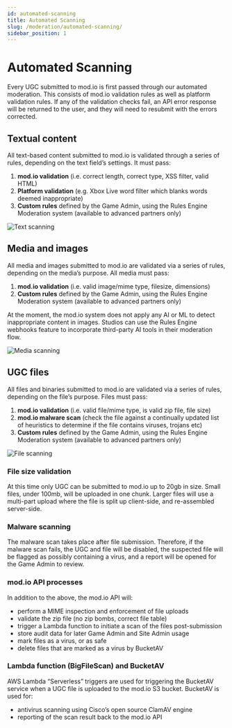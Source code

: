 ```yaml
---
id: automated-scanning
title: Automated Scanning
slug: /moderation/automated-scanning/
sidebar_position: 1
---
```


# Automated Scanning

Every UGC submitted to mod.io is first passed through our automated moderation. This consists of mod.io validation rules as well as platform validation rules. If any of the validation checks fail, an API error response will be returned to the user, and they will need to resubmit with the errors corrected.

## Textual content

All text-based content submitted to mod.io is validated through a series of rules, depending on the text field’s settings. It must pass:

1. **mod.io validation** (i.e. correct length, correct type, XSS filter, valid HTML)
2. **Platform validation** (e.g. Xbox Live word filter which blanks words deemed inappropriate)
3. **Custom rules** defined by the Game Admin, using the Rules Engine Moderation system (available to advanced partners only)

![Text scanning](images/text-scanning.png)

## Media and images

All media and images submitted to mod.io are validated via a series of rules, depending on the media’s purpose. All media must pass:

1. **mod.io validation** (i.e. valid image/mime type, filesize, dimensions)
2. **Custom rules** defined by the Game Admin, using the Rules Engine Moderation system (available to advanced partners only)

At the moment, the mod.io system does not apply any AI or ML to detect inappropriate content in images. Studios can use the Rules Engine webhooks feature to incorporate third-party AI tools in their moderation flow.

![Media scanning](images/media-scanning.png)

## UGC files

All files and binaries submitted to mod.io are validated via a series of rules, depending on the file’s purpose. Files must pass:

1. **mod.io validation** (i.e. valid file/mime type, is valid zip file, file size)
2. **mod.io malware scan** (check the file against a continually updated list of heuristics to determine if the file contains viruses, trojans etc)
3. **Custom rules** defined by the Game Admin, using the Rules Engine Moderation system (available to advanced partners only)

![File scanning](images/file-scanning.png)

### File size validation

At this time only UGC can be submitted to mod.io up to 20gb in size. Small files, under 100mb, will be uploaded in one chunk. Larger files will use a multi-part upload where the file is split up client-side, and re-assembled server-side.

### Malware scanning

The malware scan takes place after file submission. Therefore, if the malware scan fails, the UGC and file will be disabled, the suspected file will be flagged as possibly containing a virus, and a report will be opened for the Game Admin to review.

### mod.io API processes

In addition to the above, the mod.io API will:

* perform a MIME inspection and enforcement of file uploads
* validate the zip file (no zip bombs, correct file table)
* trigger a Lambda function to initiate a scan of the files post-submission
* store audit data for later Game Admin and Site Admin usage
* mark files as a virus, or as safe
* delete files that are marked as a virus by BucketAV

### Lambda function (BigFileScan) and BucketAV

AWS Lambda “Serverless” triggers are used for triggering the BucketAV service when a UGC file is uploaded to the mod.io S3 bucket. BucketAV is used for:

* antivirus scanning using Cisco’s open source ClamAV engine
* reporting of the scan result back to the mod.io API